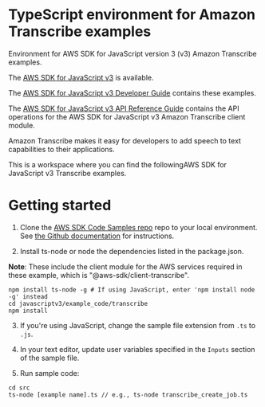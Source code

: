 # TypeScript environment for Amazon Transcribe examples
Environment for AWS SDK for JavaScript version 3 (v3) Amazon Transcribe examples. 

The [AWS SDK for JavaScript v3](https://github.com/aws/aws-sdk-js-v3) is available. 

The [AWS SDK for JavaScript v3 Developer Guide](https://docs.aws.amazon.com/sdk-for-javascript/v3/developer-guide/sqs-examples.html) contains these examples.

The [AWS SDK for JavaScript v3 API Reference Guide](https://docs.aws.amazon.com/AWSJavaScriptSDK/v3/latest/clients/client-transcribe/index.html) contains the API operations for the AWS SDK for JavaScript v3 Amazon Transcribe client module.

Amazon Transcribe makes it easy for developers to add speech to text capabilities to their applications.

This is a workspace where you can find the followingAWS SDK for JavaScript v3 Transcribe examples. 



# Getting started

1. Clone the [AWS SDK Code Samples repo](https://github.com/awsdocs/aws-doc-sdk-examples) repo to your local environment. See [the Github documentation](https://docs.github.com/en/github/creating-cloning-and-archiving-repositories/cloning-a-repository) for instructions.

2. Install ts-node or node the dependencies listed in the package.json.

**Note**: These include the client module for the AWS services required in these example, 
which is "@aws-sdk/client-transcribe".
```
npm install ts-node -g # If using JavaScript, enter 'npm install node -g' instead
cd javascriptv3/example_code/transcribe
npm install
```
3. If you're using JavaScript, change the sample file extension from ```.ts``` to ```.js```.

4. In your text editor, update user variables specified in the ```Inputs``` section of the sample file.

5. Run sample code:
```
cd src
ts-node [example name].ts // e.g., ts-node transcribe_create_job.ts
```
